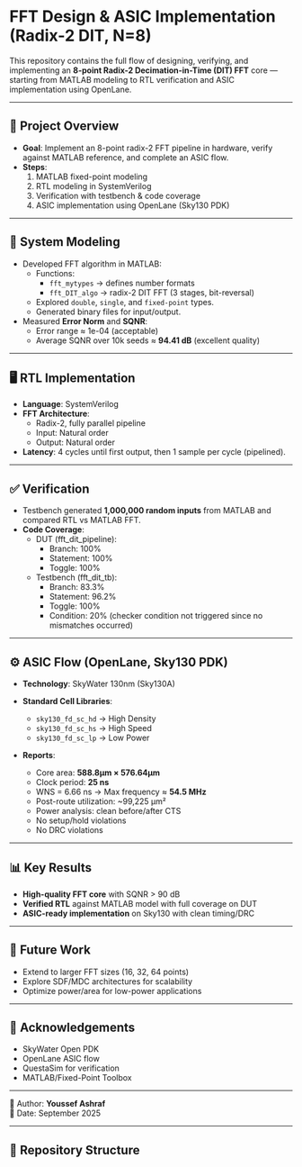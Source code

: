 # FFT Design & ASIC Implementation (Radix-2 DIT, N=8)

This repository contains the full flow of designing, verifying, and implementing an **8-point Radix-2 Decimation-in-Time (DIT) FFT** core — starting from MATLAB modeling to RTL verification and ASIC implementation using OpenLane.

---

## 📌 Project Overview
- **Goal**: Implement an 8-point radix-2 FFT pipeline in hardware, verify against MATLAB reference, and complete an ASIC flow.
- **Steps**:
  1. MATLAB fixed-point modeling  
  2. RTL modeling in SystemVerilog  
  3. Verification with testbench & code coverage  
  4. ASIC implementation using OpenLane (Sky130 PDK)

---

## 🔬 System Modeling
- Developed FFT algorithm in MATLAB:
  - Functions:
    - `fft_mytypes` → defines number formats  
    - `fft_DIT_algo` → radix-2 DIT FFT (3 stages, bit-reversal)  
  - Explored `double`, `single`, and `fixed-point` types.
  - Generated binary files for input/output.
- Measured **Error Norm** and **SQNR**:  
  - Error range ≈ 1e-04 (acceptable)  
  - Average SQNR over 10k seeds ≈ **94.41 dB** (excellent quality)

---

## 🖥️ RTL Implementation
- **Language**: SystemVerilog  
- **FFT Architecture**:  
  - Radix-2, fully parallel pipeline  
  - Input: Natural order  
  - Output: Natural order  
- **Latency**: 4 cycles until first output, then 1 sample per cycle (pipelined).  

---

## ✅ Verification
- Testbench generated **1,000,000 random inputs** from MATLAB and compared RTL vs MATLAB FFT.
- **Code Coverage**:
  - DUT (fft_dit_pipeline):
    - Branch: 100%  
    - Statement: 100%  
    - Toggle: 100%  
  - Testbench (fft_dit_tb):
    - Branch: 83.3%  
    - Statement: 96.2%  
    - Toggle: 100%  
    - Condition: 20% (checker condition not triggered since no mismatches occurred)

---

## ⚙️ ASIC Flow (OpenLane, Sky130 PDK)
- **Technology**: SkyWater 130nm (Sky130A)  
- **Standard Cell Libraries**:  
  - `sky130_fd_sc_hd` → High Density  
  - `sky130_fd_sc_hs` → High Speed  
  - `sky130_fd_sc_lp` → Low Power  

- **Reports**:
  - Core area: **588.8µm × 576.64µm**  
  - Clock period: **25 ns**  
  - WNS = 6.66 ns → Max frequency ≈ **54.5 MHz**  
  - Post-route utilization: ~99,225 µm²  
  - Power analysis: clean before/after CTS  
  - No setup/hold violations  
  - No DRC violations  

  
---

## 📊 Key Results
- **High-quality FFT core** with SQNR > 90 dB  
- **Verified RTL** against MATLAB model with full coverage on DUT  
- **ASIC-ready implementation** on Sky130 with clean timing/DRC  

---

## 🚀 Future Work
- Extend to larger FFT sizes (16, 32, 64 points)  
- Explore SDF/MDC architectures for scalability  
- Optimize power/area for low-power applications  

---

## 🙌 Acknowledgements
- SkyWater Open PDK  
- OpenLane ASIC flow  
- QuestaSim for verification  
- MATLAB/Fixed-Point Toolbox  

---

📌 Author: **Youssef Ashraf**  
📅 Date: September 2025


---

## 📂 Repository Structure
